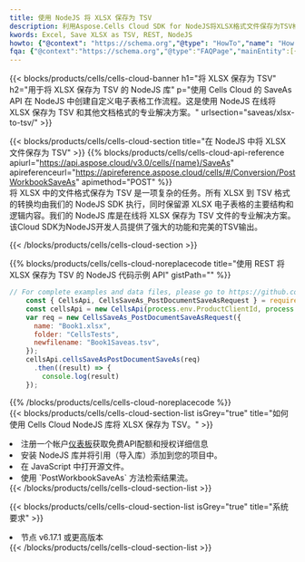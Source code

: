 ```yaml
---
title: 使用 NodeJS 将 XLSX 保存为 TSV
description: 利用Aspose.Cells Cloud SDK for NodeJS将XLSX格式文件保存为TSV格式文件。
kwords: Excel, Save XLSX as TSV, REST, NodeJS
howto: {"@context": "https://schema.org","@type": "HowTo","name": "How to save XLSX as TSV using the Cells Cloud NodeJS library.","description": "How to save XLSX as TSV using the Cells Cloud NodeJS library.","image": {"@type": "ImageObject"},"url": "/nodejs/saveas/xlsx-to-tsv/","step": [{ "@type": "HowToStep","name": "How to save XLSX as TSV using the Cells Cloud NodeJS library. step 1", "image": {"@type": "ImageObject",},"url": "/nodejs/saveas/xlsx-to-tsv/","text": "Register an account at <a href='https://dashboard.aspose.cloud/'>Dashboard</a> to get free API quota & authorization details",},{ "@type": "HowToStep","name": "How to save XLSX as TSV using the Cells Cloud NodeJS library. step 1", "image": {"@type": "ImageObject",},"url": "/nodejs/saveas/xlsx-to-tsv/","text": "Install NodeJS library and add the reference (import the library) to your project.",},{ "@type": "HowToStep","name": "How to save XLSX as TSV using the Cells Cloud NodeJS library. step 1", "image": {"@type": "ImageObject",},"url": "/nodejs/saveas/xlsx-to-tsv/","text": "Open the source file in JavaScript.",},{ "@type": "HowToStep","name": "How to save XLSX as TSV using the Cells Cloud NodeJS library. step 1", "image": {"@type": "ImageObject",},"url": "/nodejs/saveas/xlsx-to-tsv/","text": "Use the `PostWorkbookSaveAs` method to retrieve the resulting stream.",}, ],"supply": {"@type": "HowToSupply","name": "document"},"tool": [{"@type": "HowToTool","name": "Visual Studio, Visual Studio Code, WebStorm"},{"@type": "HowToTool","name": "Aspose Cells"}],"totalTime": "PT6M"}
fqa: {"@context":"https://schema.org","@type":"FAQPage","mainEntity":[{"@type":"Question","name":"Why save file as other formats file in C# using REST API?","acceptedAnswer":{"@type":"Answer","text":"Documents are encoded in many ways, and some files may be incompatible with the software you use. To open and read such files, just save them as appropriate file formats.<br/><ol><li>Install .NET SDK and add the reference (import the library) to your project.</li><li>Open the source file in C# using REST API.</li><li>Call the PostWorkbookSaveAsRequest() method, passing an output filename with required extension.</li><li>Get the result of save as a separate file.</li></ol>"}},{"@type":"Question","name":"What file formats can I save as with your C# library?","acceptedAnswer":{"@type":"Answer","text":"We support a variety of file formats for conversion using .NET library, including XLSX, Excel, xls , PDF, CSV, HTML, Markdown, XML, PNG, JPG, TIFF, Json, TXT and many more."}},{"@type":"Question","name":"What is the maximum allowed file size for conversion using this .NET library?","acceptedAnswer":{"@type":"Answer","text":"There are no file size limits for format conversions using .NET library."}}]}
---
```

{{< blocks/products/cells/cells-cloud-banner h1="将 XLSX 保存为 TSV" h2="用于将 XLSX 保存为 TSV 的 NodeJS 库" p="使用 Cells Cloud 的 SaveAs API 在 NodeJS 中创建自定义电子表格工作流程。这是使用 NodeJS 在线将 XLSX 保存为 TSV 和其他文档格式的专业解决方案。" urlsection="saveas/xlsx-to-tsv/" >}}

{{< blocks/products/cells/cells-cloud-section title="在 NodeJS 中将 XLSX 文件保存为 TSV" >}}
{{% blocks/products/cells/cells-cloud-api-reference apiurl="https://api.aspose.cloud/v3.0/cells/{name}/SaveAs" apireferenceurl="https://apireference.aspose.cloud/cells/#/Conversion/PostWorkbookSaveAs" apimethod="POST" %}}
<br/>
将 XLSX 中的文件格式保存为 TSV 是一项复杂的任务。所有 XLSX 到 TSV 格式的转换均由我们的 NodeJS SDK 执行，同时保留源 XLSX 电子表格的主要结构和逻辑内容。我们的 NodeJS 库是在线将 XLSX 保存为 TSV 文件的专业解决方案。该Cloud SDK为NodeJS开发人员提供了强大的功能和完美的TSV输出。

{{< /blocks/products/cells/cells-cloud-section >}}

{{% blocks/products/cells/cells-cloud-noreplacecode title="使用 REST 将 XLSX 保存为 TSV 的 NodeJS 代码示例 API" gistPath="" %}}
  
```js
// For complete examples and data files, please go to https://github.com/aspose-cells-cloud/aspose-cells-cloud-node/
    const { CellsApi, CellsSaveAs_PostDocumentSaveAsRequest } = require("asposecellscloud");
    const cellsApi = new CellsApi(process.env.ProductClientId, process.env.ProductClientSecret);
    var req = new CellsSaveAs_PostDocumentSaveAsRequest({
      name: "Book1.xlsx",
      folder: "CellsTests",
      newfilename: "Book1Saveas.tsv",
    });
    cellsApi.cellsSaveAsPostDocumentSaveAs(req)
      .then((result) => {
        console.log(result)
    });
```
  
{{% /blocks/products/cells/cells-cloud-noreplacecode %}}
<br/>
{{< blocks/products/cells/cells-cloud-section-list isGrey="true" title="如何使用 Cells Cloud NodeJS 库将 XLSX 保存为 TSV。" >}}
<li>注册一个帐户<a href="https://dashboard.aspose.cloud/">仪表板</a>获取免费API配额和授权详细信息</li>
<li>安装 NodeJS 库并将引用（导入库）添加到您的项目中。</li>
<li>在 JavaScript 中打开源文件。</li>
<li>使用 `PostWorkbookSaveAs` 方法检索结果流。</li>
{{< /blocks/products/cells/cells-cloud-section-list >}}

{{< blocks/products/cells/cells-cloud-section-list isGrey="true" title="系统要求" >}}
<li>节点 v6.17.1 或更高版本</li>
{{< /blocks/products/cells/cells-cloud-section-list >}}
